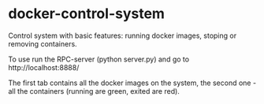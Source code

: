 # docker-control-system

Control system with basic features: running docker images, stoping or removing containers.

To use run the RPC-server (python server.py) and go to http://localhost:8888/

The first tab contains all the docker images on the system, the second one - all the containers (running are green, exited are red). 
